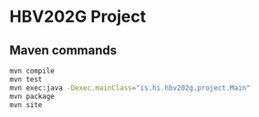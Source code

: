 # HBV202G Project

## Maven commands

```bash
mvn compile
mvn test
mvn exec:java -Dexec.mainClass="is.hi.hbv202g.project.Main"
mvn package
mvn site
```
